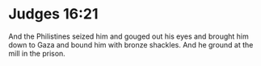 # Judges 16:21

And the Philistines seized him and gouged out his eyes and brought him down to Gaza and bound him with bronze shackles. And he ground at the mill in the prison.
